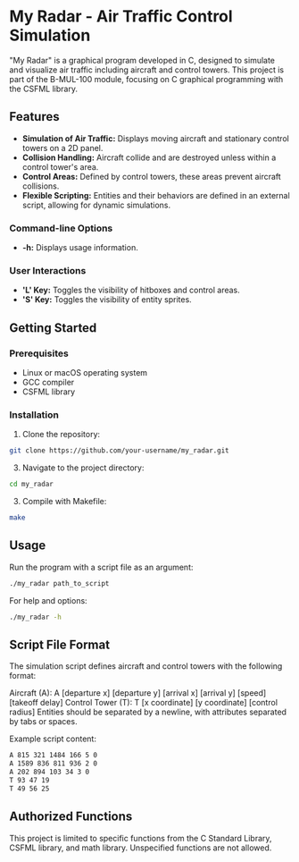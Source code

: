 # My Radar - Air Traffic Control Simulation

"My Radar" is a graphical program developed in C, designed to simulate and visualize air traffic including aircraft and control towers. This project is part of the B-MUL-100 module, focusing on C graphical programming with the CSFML library.

## Features

- **Simulation of Air Traffic:** Displays moving aircraft and stationary control towers on a 2D panel.
- **Collision Handling:** Aircraft collide and are destroyed unless within a control tower's area.
- **Control Areas:** Defined by control towers, these areas prevent aircraft collisions.
- **Flexible Scripting:** Entities and their behaviors are defined in an external script, allowing for dynamic simulations.

### Command-line Options

- **-h:** Displays usage information.

### User Interactions

- **'L' Key:** Toggles the visibility of hitboxes and control areas.
- **'S' Key:** Toggles the visibility of entity sprites.

## Getting Started

### Prerequisites

- Linux or macOS operating system
- GCC compiler
- CSFML library

### Installation

1. Clone the repository:
```bash
git clone https://github.com/your-username/my_radar.git
```
3. Navigate to the project directory:
```bash
cd my_radar
   ```
3. Compile with Makefile:
```bash
make
   ```
## Usage
Run the program with a script file as an argument:

```bash
./my_radar path_to_script
   ```
For help and options:

```bash
./my_radar -h
   ```
## Script File Format
The simulation script defines aircraft and control towers with the following format:

Aircraft (A): A [departure x] [departure y] [arrival x] [arrival y] [speed] [takeoff delay]
Control Tower (T): T [x coordinate] [y coordinate] [control radius]
Entities should be separated by a newline, with attributes separated by tabs or spaces.

Example script content:

```css
A 815 321 1484 166 5 0
A 1589 836 811 936 2 0
A 202 894 103 34 3 0
T 93 47 19
T 49 56 25
   ```  

## Authorized Functions
This project is limited to specific functions from the C Standard Library, CSFML library, and math library. Unspecified functions are not allowed.  
